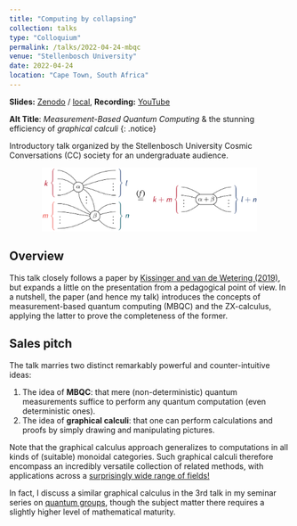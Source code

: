 ```yaml
---
title: "Computing by collapsing"
collection: talks
type: "Colloquium"
permalink: /talks/2022-04-24-mbqc
venue: "Stellenbosch University"
date: 2022-04-24
location: "Cape Town, South Africa"
---
```


**Slides:** [Zenodo](https://zenodo.org/record/8228648) / [local](/files/mbqc.pdf),
**Recording:** [YouTube](https://youtu.be/f9SSF8DNbMw)

**Alt Title**: *Measurement-Based Quantum Computing* & the stunning efficiency of *graphical calculi*
{: .notice}

Introductory talk organized by the Stellenbosch University Cosmic Conversations (CC)
society for an undergraduate audience.

<center>
<img src="/images/file_previews/mbqc.png" width="77%">
</center>

## Overview

This talk closely follows a paper by
[Kissinger and van de Wetering (2019)](https://doi.org/10.22331/q-2019-04-26-134), but
expands a little on the presentation from a pedagogical point of view.
In a nutshell, the paper (and hence my talk) introduces the concepts of measurement-based
quantum computing (MBQC) and the ZX-calculus, applying the latter to prove the
completeness of the former.

## Sales pitch

The talk marries two distinct remarkably powerful and counter-intuitive ideas:

1. The idea of **MBQC**: that mere (non-deterministic) quantum measurements suffice to
   perform any quantum computation (even deterministic ones).
1. The idea of **graphical calculi**: that one can perform calculations and proofs by
   simply drawing and manipulating pictures.

Note that the graphical calculus approach generalizes to computations in all kinds of
(suitable) monoidal categories. Such graphical calculi therefore encompass an incredibly
versatile collection of related methods, with applications across a
[surprisingly wide range of fields!](https://arxiv.org/pdf/0903.0340.pdf)

In fact, I discuss a similar graphical calculus in the 3rd talk in my seminar series on
[quantum groups](/talks/2023-10-12-quantgrps), though the subject matter there requires
a slightly higher level of mathematical maturity.
